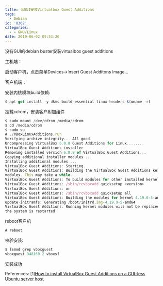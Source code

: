 ```yaml
---
title: 无GUI安装Virtualbox Guest Additions
tags:
  - Debian
id: '8302'
categories:
  - - GNU/Linux
date: 2019-06-02 09:53:26
---
```



<!-- more -->
没有GUI的debian buster安装virtualbox guest additions

主机端：

启动客户机，点击菜单Devices->Insert Guest Additons Image...

客户机端：

安装内核模块build依赖:
```js
$ apt-get install -y dkms build-essential linux-headers-$(uname -r)
```

挂载cdrom，安装客户附加组件
```js
$ sudo mount /dev/cdrom /media/cdrom
$ cd /media/cdrom
$ sudo su
# ./VBoxLinuxAdditions.run 
Verifying archive integrity... All good.
Uncompressing VirtualBox 6.0.8 Guest Additions for Linux........
VirtualBox Guest Additions installer
Removing installed version 6.0.8 of VirtualBox Guest Additions...
Copying additional installer modules ...
Installing additional modules ...
VirtualBox Guest Additions: Starting.
VirtualBox Guest Additions: Building the VirtualBox Guest Additions kernel 
modules. This may take a while.
VirtualBox Guest Additions: To build modules for other installed kernels, run
VirtualBox Guest Additions: /sbin/rcvboxadd quicksetup <version>
VirtualBox Guest Additions: or
VirtualBox Guest Additions: /sbin/rcvboxadd quicksetup all
VirtualBox Guest Additions: Building the modules for kernel 4.19.0-5-amd64.
update-initramfs: Generating /boot/initrd.img-4.19.0-5-amd64
VirtualBox Guest Additions: Running kernel modules will not be replaced until 
the system is restarted
```

reboot客户机
```js
# reboot
```

校验安装:
```js
$ lsmod grep vboxguest
vboxguest 348160 2 vboxsf
```

安装成功



References:
\[1\][How to install VirtualBox Guest Additions on a GUI-less Ubuntu server host](https://www.techrepublic.com/article/how-to-install-virtualbox-guest-additions-on-a-gui-less-ubuntu-server-host/)